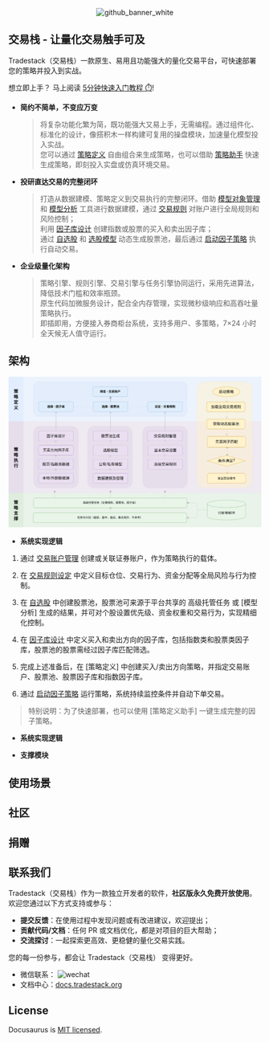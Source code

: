 <p align="center">
<img width="1440" height="280" alt="github_banner_white" src="https://github.com/user-attachments/assets/d88f1137-7738-487f-8ddd-bf92ce749bf9" />
</p>

## 交易栈 - 让量化交易触手可及

Tradestack（交易栈）一款原生、易用且功能强大的量化交易平台，可快速部署您的策略并投入到实战。

想立即上手？ 马上阅读 [5分钟快速入门教程 ⏱️](./QuickStart.md)!

- **简约不简单，不变应万变**

  > 将复杂功能化繁为简，既功能强大又易上手，无需编程。通过组件化、标准化的设计，像搭积木一样构建可复用的操盘模块，加速量化模型投入实战。  
  > 您可以通过 [策略定义](./StrategyDefinition.md) 自由组合来生成策略，也可以借助 [策略助手](./StrategyDefinition.md) 快速生成策略，即刻投入实盘或仿真环境交易。

- **投研直达交易的完整闭环**

  > 打造从数据建模、策略定义到交易执行的完整闭环。借助 [模型对象管理](./StrategyDefinition.md) 和 [模型分析](./StrategyDefinition.md) 工具进行数据建模，通过 [交易规则](./StrategyDefinition.md) 对账户进行全局规则和风险控制；  
  > 利用 [因子库设计](./StrategyDefinition.md) 创建指数或股票的买入和卖出因子库；  
  > 通过 [自选股](./StrategyDefinition.md) 和 [选股模型](./StrategyDefinition.md) 动态生成股票池，最后通过 [启动因子策略](./StrategyDefinition.md) 执行自动交易。

- **企业级量化架构**

  > 策略引擎、规则引擎、交易引擎与任务引擎协同运行，采用先进算法，降低技术门槛和效率瓶颈。  
  > 原生代码加微服务设计，配合全内存管理，实现微秒级响应和高吞吐量策略执行。  
  > 即插即用，方便接入券商柜台系统，支持多用户、多策略，7×24 小时全天候无人值守运行。


## 架构

<img  alt="tactics" src="./images/arch_diagram.svg" />

- **系统实现逻辑**

1. 通过 [交易账户管理](./StrategyDefinition.md) 创建或关联证券账户，作为策略执行的载体。

2. 在 [交易规则设定](./StrategyDefinition.md)  中定义目标仓位、交易行为、资金分配等全局风险与行为控制。

4. 在 [自选股](./StrategyDefinition.md)  中创建股票池，股票池可来源于平台共享的 高级托管任务 或 [模型分析] 生成的结果，并可对个股设置优先级、资金权重和交易行为，实现精细化控制。

5. 在 [因子库设计](./StrategyDefinition.md)  中定义买入和卖出方向的因子库，包括指数类和股票类因子库，股票池的股票需经过因子库匹配筛选。

6. 完成上述准备后，在 [策略定义] 中创建买入/卖出方向策略，并指定交易账户、股票池、股票因子库和指数因子库。

7. 通过 [启动因子策略](./StrategyDefinition.md)  运行策略，系统持续监控条件并自动下单交易。

 > 特别说明：为了快速部署，也可以使用 [策略定义助手] 一键生成完整的因子策略。

- **系统实现逻辑**

- **支撑模块**

## 使用场景


## 社区

## 捐赠

## 联系我们 

Tradestack（交易栈）作为一款独立开发者的软件，**社区版永久免费开放使用**。欢迎您通过以下方式支持或参与：  
- **提交反馈**：在使用过程中发现问题或有改进建议，欢迎提出；  
- **贡献代码/文档**：任何 PR 或文档优化，都是对项目的巨大帮助；  
- **交流探讨**：一起探索更高效、更稳健的量化交易实践。  

您的每一份参与，都会让 Tradestack（交易栈） 变得更好。

- 微信联系：
  <img width="90" height="90" alt="wechat" src="https://github.com/user-attachments/assets/86a97b8b-eb91-49bc-9ea8-999c972f393e" />
- 文档中心：[docs.tradestack.org](http://www.tradestack.org:3000/#/README)

## License

Docusaurus is [MIT licensed](./LICENSE).
